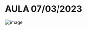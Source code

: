 # AULA 07/03/2023

![image](https://user-images.githubusercontent.com/62342894/223574196-a9f6c0f1-f4e4-44d7-8a9d-04b0b6f56754.png)


